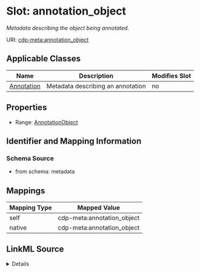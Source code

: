 

# Slot: annotation_object


_Metadata describing the object being annotated._



URI: [cdp-meta:annotation_object](metadataannotation_object)



<!-- no inheritance hierarchy -->





## Applicable Classes

| Name | Description | Modifies Slot |
| --- | --- | --- |
| [Annotation](Annotation.md) | Metadata describing an annotation |  no  |







## Properties

* Range: [AnnotationObject](AnnotationObject.md)





## Identifier and Mapping Information







### Schema Source


* from schema: metadata




## Mappings

| Mapping Type | Mapped Value |
| ---  | ---  |
| self | cdp-meta:annotation_object |
| native | cdp-meta:annotation_object |




## LinkML Source

<details>
```yaml
name: annotation_object
description: Metadata describing the object being annotated.
from_schema: metadata
rank: 1000
alias: annotation_object
owner: Annotation
domain_of:
- Annotation
range: AnnotationObject
inlined: true
inlined_as_list: true

```
</details>
